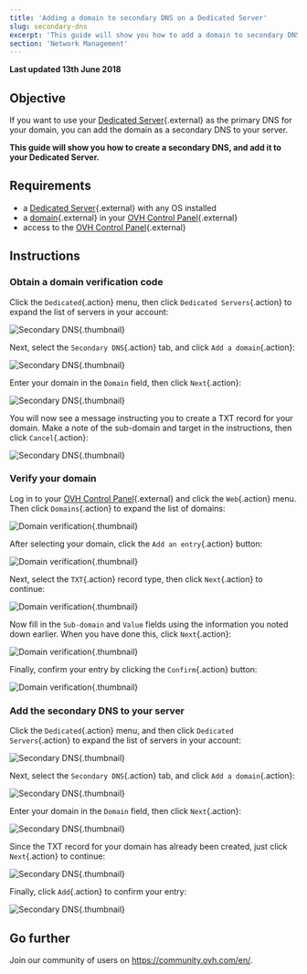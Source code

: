 ```yaml
---
title: 'Adding a domain to secondary DNS on a Dedicated Server'
slug: secondary-dns
excerpt: 'This guide will show you how to add a domain to secondary DNS of your Dedicated Server'
section: 'Network Management'
---
```


**Last updated 13th June 2018**

## Objective

If you want to use your [Dedicated Server](https://www.ovh.co.uk/dedicated_servers/){.external} as the primary DNS for your domain, you can add the domain as a secondary DNS to your server.

**This guide will show you how to create a secondary DNS, and add it to your Dedicated Server.**

## Requirements

* a [Dedicated Server](https://www.ovh.co.uk/dedicated_servers/){.external} with any OS installed
* a [domain](https://www.ovh.co.uk/domains/){.external} in your [OVH Control Panel](https://www.ovh.com/auth/?action=gotomanager){.external}
* access to the [OVH Control Panel](https://www.ovh.com/auth/?action=gotomanager){.external}


## Instructions

### Obtain a domain verification code

Click the `Dedicated`{.action} menu, then click `Dedicated Servers`{.action} to expand the list of servers in your account:

![Secondary DNS](images/dns2-01.png){.thumbnail}

Next, select the `Secondary DNS`{.action} tab, and click `Add a domain`{.action}:

![Secondary DNS](images/dns2-02.png){.thumbnail}

Enter your domain in the `Domain` field, then click `Next`{.action}:

![Secondary DNS](images/dns2-03.png){.thumbnail}

You will now see a message instructing you to create a TXT record for your domain. Make a note of the sub-domain and target in the instructions, then click `Cancel`{.action}:

![Secondary DNS](images/dns2-04a.png){.thumbnail}

### Verify your domain

Log in to your [OVH Control Panel](https://www.ovh.com/auth/?action=gotomanager){.external} and click the `Web`{.action} menu. Then click `Domains`{.action} to expand the list of domains:

![Domain verification](images/domain-verification-01.png){.thumbnail}

After selecting your domain, click the `Add an entry`{.action} button:

![Domain verification](images/domain-verification-02.png){.thumbnail}

Next, select the `TXT`{.action} record type, then click `Next`{.action} to continue:

![Domain verification](images/domain-verification-03.png){.thumbnail}

Now fill in the `Sub-domain` and `Value` fields using the information you noted down earlier. When you have done this, click `Next`{.action}:

![Domain verification](images/domain-verification-04.png){.thumbnail}

Finally, confirm your entry by clicking the `Confirm`{.action} button:

![Domain verification](images/domain-verification-05.png){.thumbnail}

### Add the secondary DNS to your server

Click the `Dedicated`{.action} menu, and then click `Dedicated Servers`{.action} to expand the list of servers in your account:

![Secondary DNS](images/dns2-01.png){.thumbnail}

Next, select the `Secondary DNS`{.action} tab, and click `Add a domain`{.action}:

![Secondary DNS](images/dns2-02.png){.thumbnail}

Enter your domain in the `Domain` field, then click `Next`{.action}:

![Secondary DNS](images/dns2-03.png){.thumbnail}

Since the TXT record for your domain has already been created, just click `Next`{.action} to continue:

![Secondary DNS](images/dns2-04b.png){.thumbnail}

Finally, click `Add`{.action} to confirm your entry:

![Secondary DNS](images/dns2-05.png){.thumbnail}

## Go further

Join our community of users on <https://community.ovh.com/en/>.
